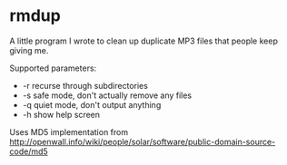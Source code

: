 # rmdup
A little program I wrote to clean up duplicate MP3 files that people keep giving me.

Supported parameters:

- -r		recurse through subdirectories
- -s		safe mode, don't actually remove any files
- -q		quiet mode, don't output anything
- -h		show help screen

Uses MD5 implementation from http://openwall.info/wiki/people/solar/software/public-domain-source-code/md5

